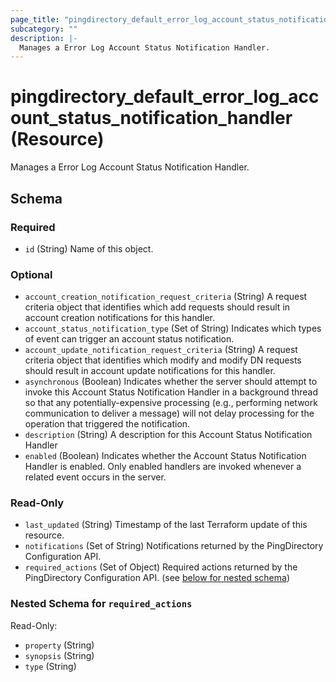 ```yaml
---
page_title: "pingdirectory_default_error_log_account_status_notification_handler Resource - terraform-provider-pingdirectory"
subcategory: ""
description: |-
  Manages a Error Log Account Status Notification Handler.
---
```


# pingdirectory_default_error_log_account_status_notification_handler (Resource)

Manages a Error Log Account Status Notification Handler.



<!-- schema generated by tfplugindocs -->
## Schema

### Required

- `id` (String) Name of this object.

### Optional

- `account_creation_notification_request_criteria` (String) A request criteria object that identifies which add requests should result in account creation notifications for this handler.
- `account_status_notification_type` (Set of String) Indicates which types of event can trigger an account status notification.
- `account_update_notification_request_criteria` (String) A request criteria object that identifies which modify and modify DN requests should result in account update notifications for this handler.
- `asynchronous` (Boolean) Indicates whether the server should attempt to invoke this Account Status Notification Handler in a background thread so that any potentially-expensive processing (e.g., performing network communication to deliver a message) will not delay processing for the operation that triggered the notification.
- `description` (String) A description for this Account Status Notification Handler
- `enabled` (Boolean) Indicates whether the Account Status Notification Handler is enabled. Only enabled handlers are invoked whenever a related event occurs in the server.

### Read-Only

- `last_updated` (String) Timestamp of the last Terraform update of this resource.
- `notifications` (Set of String) Notifications returned by the PingDirectory Configuration API.
- `required_actions` (Set of Object) Required actions returned by the PingDirectory Configuration API. (see [below for nested schema](#nestedatt--required_actions))

<a id="nestedatt--required_actions"></a>
### Nested Schema for `required_actions`

Read-Only:

- `property` (String)
- `synopsis` (String)
- `type` (String)

